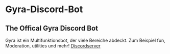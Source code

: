 # Gyra-Discord-Bot
## The Offical Gyra Discord Bot
Gyra ist ein Multifunktionsbot, der viele Bereiche abdeckt.
Zum Beispiel fun, Moderation, utilities und mehr!
[Discordserver](https://discord.gg/KP59K8kkUW)
